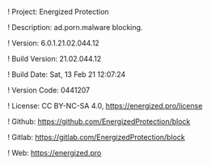 ! Project: Energized Protection

! Description: ad.porn.malware blocking.

! Version: 6.0.1.21.02.044.12

! Build Version: 21.02.044.12

! Build Date: Sat, 13 Feb 21 12:07:24

! Version Code: 0441207

! License: CC BY-NC-SA 4.0, https://energized.pro/license

! Github: https://github.com/EnergizedProtection/block

! Gitlab: https://gitlab.com/EnergizedProtection/block


! Web: https://energized.pro
